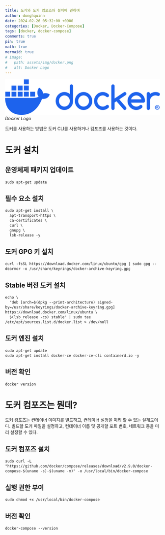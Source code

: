 ```yaml
---
title: 도커와 도커 컴포즈와 설치에 관하여
author: donghquinn
date: 2024-02-26 05:32:00 +0900
categories: [Docker, Docker-Compose]
tags: [docker, docker-compose]
comments: true
pin: true
math: true
mermaid: true
# image:
#   path: assets/img/docker.png
#   alt: Docker Logo
---
```


<img src="assets/img/docker.png" />
<em> Docker Logo </em>

도커를 사용하는 방법은 도커 CLI를 사용하거나 컴포즈를 사용하는 것이다.

# 도커 설치

## 운영체제 패키지 업데이트

```shell
sudo apt-get update
```

## 필수 요소 설치

```shell
sudo apt-get install \
  apt-transport-https \
  ca-certificates \
  curl \
  gnupg \
  lsb-release -y
```

## 도커 GPG 키 설치

```shell
curl -fsSL https://download.docker.com/linux/ubuntu/gpg | sudo gpg --dearmor -o /usr/share/keyrings/docker-archive-keyring.gpg
```

## Stable 버전 도커 설치

```shell
echo \
  "deb [arch=$(dpkg --print-architecture) signed-by=/usr/share/keyrings/docker-archive-keyring.gpg] https://download.docker.com/linux/ubuntu \
  $(lsb_release -cs) stable" | sudo tee /etc/apt/sources.list.d/docker.list > /dev/null
```

## 도커 엔진 설치

```shell
sudo apt-get update
sudo apt-get install docker-ce docker-ce-cli containerd.io -y
```

## 버전 확인

```shell
docker version
```

# 도커 컴포즈는 뭔데?

도커 컴포즈는 컨테이너 이미지를 빌드하고, 컨테이너 설정을 미리 할 수 있는 설계도이다.
빌드할 도커 파일을 설정하고, 컨테이너 이름 및 공개할 포트 번호, 네트워크 등을 미리 설정할 수 있다.

## 도커 컴포즈 설치

```shell
sudo curl -L "https://github.com/docker/compose/releases/download/v2.9.0/docker-compose-$(uname -s)-$(uname -m)" -o /usr/local/bin/docker-compose
```

## 실행 권한 부여

```shell
sudo chmod +x /usr/local/bin/docker-compose
```

## 버전 확인

```shell
docker-compose --version
```

